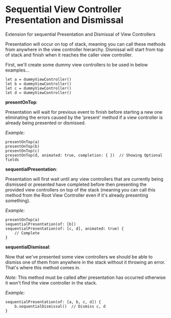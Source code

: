 # Sequential View Controller Presentation and Dismissal
Extension for sequential Presentation and Dismissal of View Controllers

Presentation will occur on top of stack, meaning you can call these methods from anywhere in the view controller hierarchy. Dismissal will start from top of stack and finish when it reaches the caller view controller.

First, we'll create some dummy view controllers to be used in below examples...
````
let a = dummyViewController()
let b = dummyViewController()
let c = dummyViewController()
let d = dummyViewController()
````

**presentOnTop**:

Presentation will wait for previous event to finish before starting a new one eliminating the errors caused by the 'present' method if a view controller is already being presented or dismissed.

*Example:*
````
presentOnTop(a)
presentOnTop(b)
presentOnTop(c)
presentOnTop(d, animated: true, completion: { })  // Showing Optional fields
````

**sequentialPresentation**:

Presentation will first wait until any view controllers that are currently being dismissed or presented have completed before then presenting the provided view controllers on top of the stack (meaning you can call this method from the Root View Controller even if it's already presenting something).

*Example:*
````
presentOnTop(a)
sequentialPresentation(of: [b])
sequentialPresentation(of: [c, d], animated: true) {
    // Complete
}
````

**sequentialDismissal**:

Now that we've presented some view controllers we should be able to dismiss one of them from anywhere in the stack without it throwing an error. That's where this method comes in. 

*Note:* This method must be called after presentation has occurred otherwise it won't find the view controller in the stack.

*Example:*
````
sequentialPresentation(of: [a, b, c, d]) {
    b.sequentialDismissal()  // Dismiss c, d
}
````
